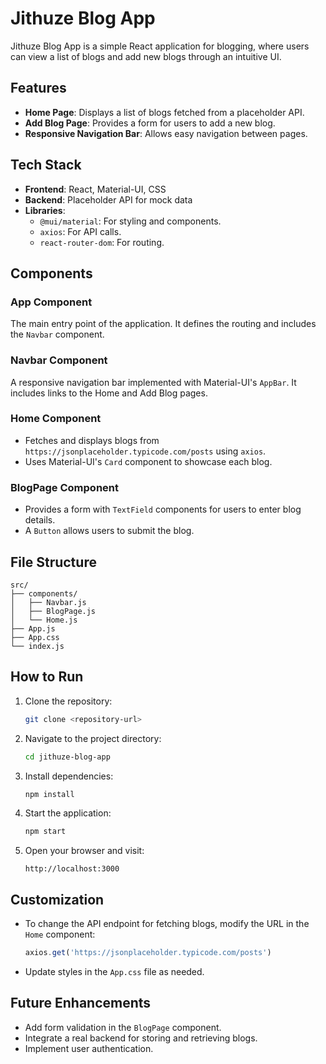 # Jithuze Blog App

Jithuze Blog App is a simple React application for blogging, where users can view a list of blogs and add new blogs through an intuitive UI.

## Features

- **Home Page**: Displays a list of blogs fetched from a placeholder API.
- **Add Blog Page**: Provides a form for users to add a new blog.
- **Responsive Navigation Bar**: Allows easy navigation between pages.

## Tech Stack

- **Frontend**: React, Material-UI, CSS
- **Backend**: Placeholder API for mock data
- **Libraries**:
  - `@mui/material`: For styling and components.
  - `axios`: For API calls.
  - `react-router-dom`: For routing.

## Components

### App Component

The main entry point of the application. It defines the routing and includes the `Navbar` component.

### Navbar Component

A responsive navigation bar implemented with Material-UI's `AppBar`. It includes links to the Home and Add Blog pages.

### Home Component

- Fetches and displays blogs from `https://jsonplaceholder.typicode.com/posts` using `axios`.
- Uses Material-UI's `Card` component to showcase each blog.

### BlogPage Component

- Provides a form with `TextField` components for users to enter blog details.
- A `Button` allows users to submit the blog.

## File Structure

```
src/
├── components/
│   ├── Navbar.js
│   ├── BlogPage.js
│   └── Home.js
├── App.js
├── App.css
└── index.js
```

## How to Run

1. Clone the repository:

   ```bash
   git clone <repository-url>
   ```

2. Navigate to the project directory:

   ```bash
   cd jithuze-blog-app
   ```

3. Install dependencies:

   ```bash
   npm install
   ```

4. Start the application:

   ```bash
   npm start
   ```

5. Open your browser and visit:

   ```
   http://localhost:3000
   ```

## Customization

- To change the API endpoint for fetching blogs, modify the URL in the `Home` component:

  ```javascript
  axios.get('https://jsonplaceholder.typicode.com/posts')
  ```

- Update styles in the `App.css` file as needed.

## Future Enhancements

- Add form validation in the `BlogPage` component.
- Integrate a real backend for storing and retrieving blogs.
- Implement user authentication.

##

